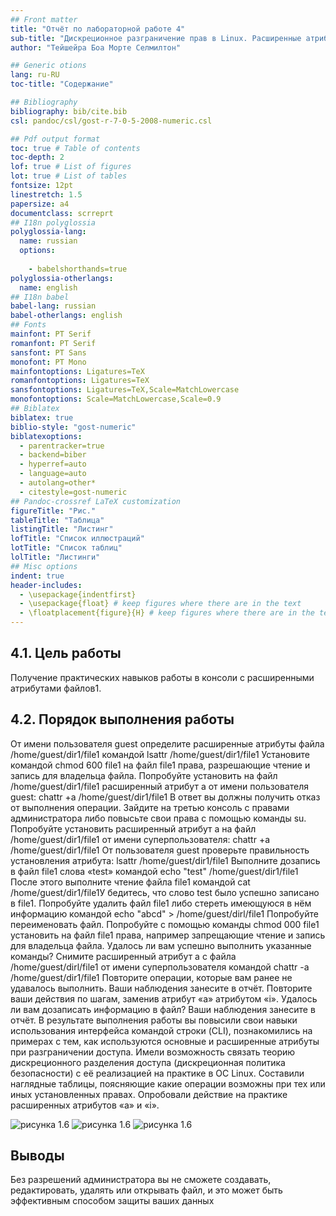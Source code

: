 ```yaml
---
## Front matter
title: "Отчёт по лабораторной работе 4"
sub-title: "Дискреционное разграничение прав в Linux. Расширенные атрибуты"
author: "Тейшейра Боа Морте Селмилтон"

## Generic otions
lang: ru-RU
toc-title: "Содержание"

## Bibliography
bibliography: bib/cite.bib
csl: pandoc/csl/gost-r-7-0-5-2008-numeric.csl

## Pdf output format
toc: true # Table of contents
toc-depth: 2
lof: true # List of figures
lot: true # List of tables
fontsize: 12pt
linestretch: 1.5
papersize: a4
documentclass: scrreprt
## I18n polyglossia
polyglossia-lang:
  name: russian
  options:
	
	- babelshorthands=true
polyglossia-otherlangs:
  name: english
## I18n babel
babel-lang: russian
babel-otherlangs: english
## Fonts
mainfont: PT Serif
romanfont: PT Serif
sansfont: PT Sans
monofont: PT Mono
mainfontoptions: Ligatures=TeX
romanfontoptions: Ligatures=TeX
sansfontoptions: Ligatures=TeX,Scale=MatchLowercase
monofontoptions: Scale=MatchLowercase,Scale=0.9
## Biblatex
biblatex: true
biblio-style: "gost-numeric"
biblatexoptions:
  - parentracker=true
  - backend=biber
  - hyperref=auto
  - language=auto
  - autolang=other*
  - citestyle=gost-numeric
## Pandoc-crossref LaTeX customization
figureTitle: "Рис."
tableTitle: "Таблица"
listingTitle: "Листинг"
lofTitle: "Список иллюстраций"
lotTitle: "Список таблиц"
lolTitle: "Листинги"
## Misc options
indent: true
header-includes:
  - \usepackage{indentfirst}
  - \usepackage{float} # keep figures where there are in the text
  - \floatplacement{figure}{H} # keep figures where there are in the text
---
```


## 4.1. Цель работы

Получение практических навыков работы в консоли с расширенными
атрибутами файлов1.

## 4.2. Порядок выполнения работы

От имени пользователя guest определите расширенные атрибуты файла /home/guest/dir1/file1 командой
lsattr /home/guest/dir1/file1 Установите командой chmod 600 file1 на файл file1 права, разрешающие чтение и запись для владельца файла.
Попробуйте установить на файл /home/guest/dir1/file1 расширенный атрибут a от имени пользователя guest:
  chattr +a /home/guest/dir1/file1
В ответ вы должны получить отказ от выполнения операции.
Зайдите на третью консоль с правами администратора либо повысьте свои права с помощью команды su. Попробуйте установить расширенный атрибут a на файл /home/guest/dir1/file1 от имени суперпользователя:
  chattr +a /home/guest/dir1/file1
От пользователя guest проверьте правильность установления атрибута: 
  lsattr /home/guest/dir1/file1
Выполните дозапись в файл file1 слова «test» командой echo "test" /home/guest/dir1/file1
После этого выполните чтение файла file1 командой cat /home/guest/dir1/file1У бедитесь, что слово test было успешно записано в file1.
Попробуйте удалить файл file1 либо стереть имеющуюся в нём информацию командой
echo "abcd" > /home/guest/dirl/file1 Попробуйте переименовать файл.
Попробуйте с помощью команды
chmod 000 file1
установить на файл file1 права, например запрещающие чтение и запись для владельца файла. Удалось ли вам успешно выполнить указанные команды?
Снимите расширенный атрибут a с файла /home/guest/dirl/file1 от имени суперпользователя командой chattr -a /home/guest/dir1/file1
Повторите операции, которые вам ранее не удавалось выполнить. Ваши наблюдения занесите в отчёт.
Повторите ваши действия по шагам, заменив атрибут «a» атрибутом «i».
Удалось ли вам дозаписать информацию в файл? Ваши наблюдения занесите в отчёт.
В результате выполнения работы вы повысили свои навыки использования интерфейса командой строки (CLI), познакомились на примерах с тем, как используются основные и расширенные атрибуты при разграничении доступа. Имели возможность связать теорию дискреционного разделения доступа (дискреционная политика безопасности) с её реализацией на практике в ОС Linux. Составили наглядные таблицы, поясняющие какие операции возможны при тех или иных установленных правах. Опробовали действие на практике расширенных атрибутов «а» и «i».

![рисунка 1.6](image/Image1.png)
![рисунка 1.6](image/Image2.png)
![рисунка 1.6](image/Image3.png)

## Выводы

Без разрешений администратора вы не сможете создавать, редактировать, удалять или открывать файл, и это может быть эффективным способом защиты ваших данных
